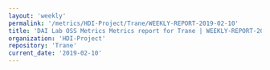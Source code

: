 ```yaml
---
layout: 'weekly'
permalink: '/metrics/HDI-Project/Trane/WEEKLY-REPORT-2019-02-10'
title: 'DAI Lab OSS Metrics Metrics report for Trane | WEEKLY-REPORT-2019-02-10'
organization: 'HDI-Project'
repository: 'Trane'
current_date: '2019-02-10'
---
```

